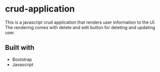 # crud-application
This is a javascript crud application that renders user information to the UI. The rendering comes with delete and edit button for deleting and updating user.

## Built with
<ul>
  <li>Bootstrap</li>
  <li>Javascript</li>
</ul>

